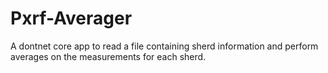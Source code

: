 # Pxrf-Averager
A dontnet core app to read a file containing sherd information and perform averages on the measurements for each sherd.
